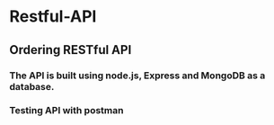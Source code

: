 # Restful-API
## Ordering RESTful API
### The API is built using node.js, Express and MongoDB as a database. 
### Testing API with postman 
